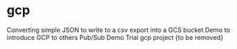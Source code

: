 # gcp
Converting simple JSON to write to a csv export into a GCS bucket
Demo to introduce GCP to others
Pub/Sub Demo Trial
gcp project {to be removed}
